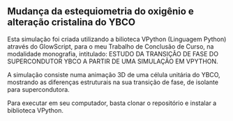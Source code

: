 <h2>Mudança da estequiometria do oxigênio e alteração cristalina do YBCO</h2>

<p>Esta simulação foi criada utilizando a bilioteca VPython (Linguagem Python) através do GlowScript, para o meu Trabalho de Conclusão de Curso, na modalidade monografia, intitulado: ESTUDO DA TRANSIÇÃO DE FASE DO SUPERCONDUTOR YBCO A PARTIR DE UMA SIMULAÇÃO EM VPYTHON.</p>

<p>A simulação consiste numa animação 3D de uma célula unitária do YBCO, mostrando as diferenças estruturais na sua transição de fase, de isolante para supercondutora.</p>

<p>Para executar em seu computador, basta clonar o repositório e instalar a biblioteca VPython.</p>
